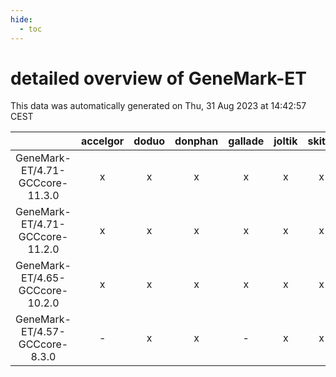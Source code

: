 ```yaml
---
hide:
  - toc
---
```


detailed overview of GeneMark-ET
================================


This data was automatically generated on Thu, 31 Aug 2023 at 14:42:57 CEST  

| |accelgor|doduo|donphan|gallade|joltik|skitty|swalot|victini|
| :---: | :---: | :---: | :---: | :---: | :---: | :---: | :---: | :---: |
|GeneMark-ET/4.71-GCCcore-11.3.0|x|x|x|x|x|x|x|x|
|GeneMark-ET/4.71-GCCcore-11.2.0|x|x|x|x|x|x|x|x|
|GeneMark-ET/4.65-GCCcore-10.2.0|x|x|x|x|x|x|x|x|
|GeneMark-ET/4.57-GCCcore-8.3.0|-|x|x|-|x|x|-|x|

